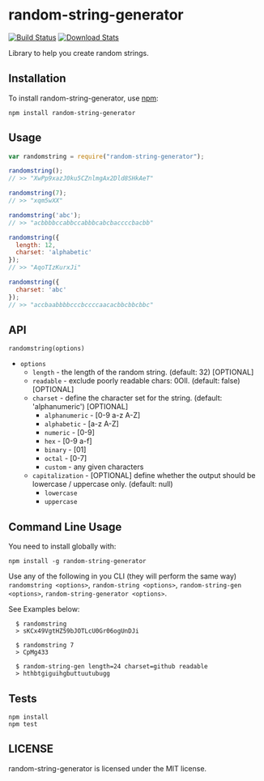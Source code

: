 # random-string-generator

[![Build Status](https://img.shields.io/badge/build-passing-brightgreen)](https://github.com/MadeByRaymond/randomStringGenerator) [![Download Stats](https://img.shields.io/badge/downloads-1.2M/month-brightgreen)](https://github.com/MadeByRaymond/randomStringGenerator)

Library to help you create random strings.

## Installation

To install random-string-generator, use [npm](http://github.com/npm/npm):

```
npm install random-string-generator
```

## Usage

```javascript
var randomstring = require("random-string-generator");

randomstring();
// >> "XwPp9xazJ0ku5CZnlmgAx2Dld8SHkAeT"

randomstring(7);
// >> "xqm5wXX"

randomstring('abc');
// >> "acbbbbccabbccabbbcabcbaccccbacbb"

randomstring({
  length: 12,
  charset: 'alphabetic'
});
// >> "AqoTIzKurxJi"

randomstring({
  charset: 'abc'
});
// >> "accbaabbbbcccbccccaacacbbcbbcbbc"

```

## API

`randomstring(options)`
  - `options`
    - `length` - the length of the random string. (default: 32) [OPTIONAL]
    - `readable` - exclude poorly readable chars: 0OIl. (default: false) [OPTIONAL]
    - `charset` - define the character set for the string. (default: 'alphanumeric') [OPTIONAL]
      - `alphanumeric` - [0-9 a-z A-Z]
      - `alphabetic` - [a-z A-Z]
      - `numeric` - [0-9]
      - `hex` - [0-9 a-f]
      - `binary` - [01]
      - `octal` - [0-7]
      - `custom` - any given characters
    - `capitalization` - [OPTIONAL] define whether the output should be lowercase / uppercase only. (default: null)
      - `lowercase`
      - `uppercase`

## Command Line Usage
You need to install globally with:

```
npm install -g random-string-generator
```

Use any of the following in you CLI (they will perform the same way)
`randomstring <options>`, `random-string <options>`, `random-string-gen <options>`, `random-string-generator <options>`.

See Examples below:

```
  $ randomstring
  > sKCx49VgtHZ59bJOTLcU0Gr06ogUnDJi

  $ randomstring 7
  > CpMg433

  $ random-string-gen length=24 charset=github readable
  > hthbtgiguihgbuttuutubugg
```

## Tests

```
npm install
npm test
```

## LICENSE

random-string-generator is licensed under the MIT license.
